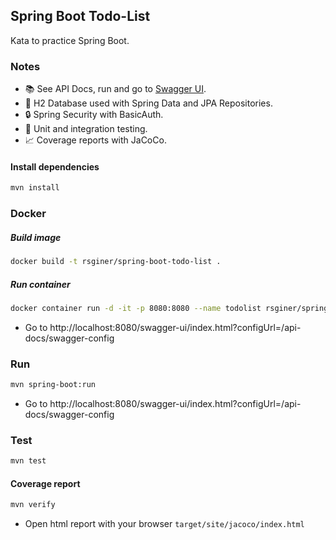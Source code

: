## Spring Boot Todo-List
Kata to practice Spring Boot.

### Notes
* 📚 See API Docs, run and go to  [Swagger UI](http://localhost:8080/swagger-ui/index.html?configUrl=/api-docs/swagger-config).
* 📀 H2 Database used with Spring Data and JPA Repositories.
* 🔒 Spring Security with BasicAuth.
* 🧪 Unit and integration testing.
* 📈 Coverage reports with JaCoCo.
#### Install dependencies
```bash
mvn install
```
### Docker
##### Build image
```bash
docker build -t rsginer/spring-boot-todo-list .
```
##### Run container
```bash
docker container run -d -it -p 8080:8080 --name todolist rsginer/spring-boot-todo-list
```
- Go to http://localhost:8080/swagger-ui/index.html?configUrl=/api-docs/swagger-config
### Run
```bash 
mvn spring-boot:run
```
- Go to http://localhost:8080/swagger-ui/index.html?configUrl=/api-docs/swagger-config

### Test
```bash
mvn test
```
#### Coverage report
```bash
mvn verify
```
- Open html report with your browser `target/site/jacoco/index.html`

